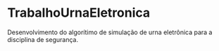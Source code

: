 # TrabalhoUrnaEletronica
Desenvolvimento do algorítimo de simulação de urna eletrônica para a disciplina de segurança.
